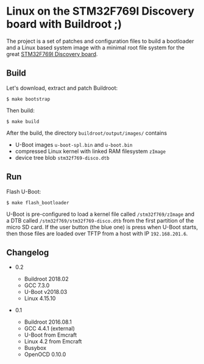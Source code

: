 Linux on the STM32F769I Discovery board with Buildroot ;)
======================================================

The project is a set of patches and configuration files to build a bootloader and a Linux based system image with a minimal root file system for the great [STM32F769I Discovery board](http://www.st.com/en/evaluation-tools/32f769idiscovery.html).

Build
-----

Let's download, extract and patch Buildroot:

`$ make bootstrap`


Then build:

`$ make build`


After the build, the directory `buildroot/output/images/` contains 
 - U-Boot images `u-boot-spl.bin` and `u-boot.bin`
 - compressed Linux kernel with linked RAM filesystem `zImage`
 - device tree blob `stm32f769-disco.dtb`

Run
---

Flash U-Boot:

`$ make flash_bootloader`

U-Boot is pre-configured to load a kernel file called `/stm32f769/zImage` and a DTB called `/stm32f769/stm32f769-disco.dtb` from the first partition of the micro SD card. If the user button (the blue one) is press when U-Boot starts, then those files are loaded over TFTP from a host with IP `192.168.201.6`.

Changelog
---------

* 0.2
  * Buildroot 2018.02
  * GCC 7.3.0
  * U-Boot v2018.03
  * Linux 4.15.10

* 0.1
  * Buildroot 2016.08.1
  * GCC 4.4.1 (external)
  * U-Boot from Emcraft
  * Linux 4.2 from Emcraft
  * Busybox
  * OpenOCD 0.10.0
